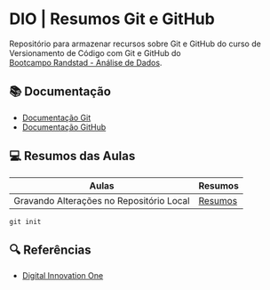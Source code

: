 # DIO | Resumos Git e GitHub

Repositório para armazenar recursos sobre Git e GitHub do curso de Versionamento de Código com Git e GitHub do  
[Bootcampo Randstad - Análise de Dados](https://web.dio.me/track/46a281be-84f0-4f19-9202-75342b2d355e). 

## 📚 Documentação

- [Documentação Git](https://git-scm.com/doc)
- [Documentação GitHub](https://docs.github.com/pt)

## 💻 Resumos das Aulas 

| Aulas | Resumos |
| ------|----------|
| Gravando Alterações no Repositório Local | [Resumos](https://web.dio.me/track/randstad-analise-de-dados/course/406684a4-396d-4160-94b9-ead934e18564/learning/599dd3dd-d189-474f-a55c-22f37b4472da?autoplay=1\&back=%2Ftrack%2Frandstad-analise-de-dados) |

```
git init 
```

## 🔍 Referências 

- [Digital Innovation One](https://www.dio.me)
